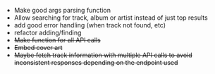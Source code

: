* Make good args parsing function
* Allow searching for track, album or artist instead of just top results
* add good error handling (when track not found, etc)
* refactor adding/finding
* ~~Make function for all API calls~~
* ~~Embed cover art~~
* ~~Maybe fetch track information with multiple API calls to avoid inconsistent responses depending on the endpoint used~~